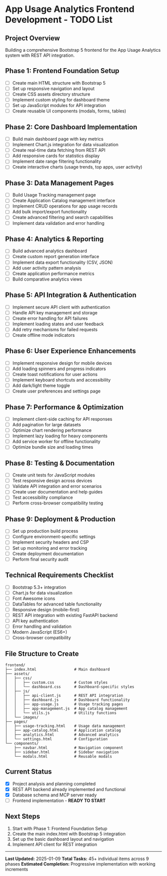 # App Usage Analytics Frontend Development - TODO List

## Project Overview
Building a comprehensive Bootstrap 5 frontend for the App Usage Analytics system with REST API integration.

## Phase 1: Frontend Foundation Setup
- [ ] Create main HTML structure with Bootstrap 5
- [ ] Set up responsive navigation and layout
- [ ] Create CSS assets directory structure
- [ ] Implement custom styling for dashboard theme
- [ ] Set up JavaScript modules for API integration
- [ ] Create reusable UI components (modals, forms, tables)

## Phase 2: Core Dashboard Implementation
- [ ] Build main dashboard page with key metrics
- [ ] Implement Chart.js integration for data visualization
- [ ] Create real-time data fetching from REST API
- [ ] Add responsive cards for statistics display
- [ ] Implement date range filtering functionality
- [ ] Create interactive charts (usage trends, top apps, user activity)

## Phase 3: Data Management Pages
- [ ] Build Usage Tracking management page
- [ ] Create Application Catalog management interface
- [ ] Implement CRUD operations for app usage records
- [ ] Add bulk import/export functionality
- [ ] Create advanced filtering and search capabilities
- [ ] Implement data validation and error handling

## Phase 4: Analytics & Reporting
- [ ] Build advanced analytics dashboard
- [ ] Create custom report generation interface
- [ ] Implement data export functionality (CSV, JSON)
- [ ] Add user activity pattern analysis
- [ ] Create application performance metrics
- [ ] Build comparative analytics views

## Phase 5: API Integration & Authentication
- [ ] Implement secure API client with authentication
- [ ] Handle API key management and storage
- [ ] Create error handling for API failures
- [ ] Implement loading states and user feedback
- [ ] Add retry mechanisms for failed requests
- [ ] Create offline mode indicators

## Phase 6: User Experience Enhancements
- [ ] Implement responsive design for mobile devices
- [ ] Add loading spinners and progress indicators
- [ ] Create toast notifications for user actions
- [ ] Implement keyboard shortcuts and accessibility
- [ ] Add dark/light theme toggle
- [ ] Create user preferences and settings page

## Phase 7: Performance & Optimization
- [ ] Implement client-side caching for API responses
- [ ] Add pagination for large datasets
- [ ] Optimize chart rendering performance
- [ ] Implement lazy loading for heavy components
- [ ] Add service worker for offline functionality
- [ ] Optimize bundle size and loading times

## Phase 8: Testing & Documentation
- [ ] Create unit tests for JavaScript modules
- [ ] Test responsive design across devices
- [ ] Validate API integration and error scenarios
- [ ] Create user documentation and help guides
- [ ] Test accessibility compliance
- [ ] Perform cross-browser compatibility testing

## Phase 9: Deployment & Production
- [ ] Set up production build process
- [ ] Configure environment-specific settings
- [ ] Implement security headers and CSP
- [ ] Set up monitoring and error tracking
- [ ] Create deployment documentation
- [ ] Perform final security audit

## Technical Requirements Checklist
- [ ] Bootstrap 5.3+ integration
- [ ] Chart.js for data visualization
- [ ] Font Awesome icons
- [ ] DataTables for advanced table functionality
- [ ] Responsive design (mobile-first)
- [ ] REST API integration with existing FastAPI backend
- [ ] API key authentication
- [ ] Error handling and validation
- [ ] Modern JavaScript (ES6+)
- [ ] Cross-browser compatibility

## File Structure to Create
```
frontend/
├── index.html                 # Main dashboard
├── assets/
│   ├── css/
│   │   ├── custom.css         # Custom styles
│   │   └── dashboard.css      # Dashboard-specific styles
│   ├── js/
│   │   ├── api-client.js      # REST API integration
│   │   ├── dashboard.js       # Dashboard functionality
│   │   ├── app-usage.js       # Usage tracking pages
│   │   ├── app-management.js  # App catalog management
│   │   └── utils.js           # Utility functions
│   └── images/
├── pages/
│   ├── usage-tracking.html    # Usage data management
│   ├── app-catalog.html       # Application catalog
│   ├── analytics.html         # Advanced analytics
│   └── settings.html          # Configuration
└── components/
    ├── navbar.html            # Navigation component
    ├── sidebar.html           # Sidebar navigation
    └── modals.html            # Reusable modals
```

## Current Status
- [x] Project analysis and planning completed
- [x] REST API backend already implemented and functional
- [x] Database schema and MCP server ready
- [ ] Frontend implementation - **READY TO START**

## Next Steps
1. Start with Phase 1: Frontend Foundation Setup
2. Create the main index.html with Bootstrap 5 integration
3. Set up the basic dashboard layout and navigation
4. Implement API client for REST integration

---
**Last Updated:** 2025-01-09
**Total Tasks:** 45+ individual items across 9 phases
**Estimated Completion:** Progressive implementation with working increments
